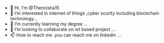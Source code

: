 - 👋 Hi, I’m @Thennisha15
- 👀 I’m interested in  internet of things ,cyber scurity including blockchain technology...
- 🌱 I’m currently learning my degree ...
- 💞️ I’m looking to collaborate on iot based project ...
- 📫 How to reach me .you can reach me on linkedin ...

<!---
Thennisha15/Thennisha15 is a ✨ special ✨ repository because its `README.md` (this file) appears on your GitHub profile.
You can click the Preview link to take a look at your changes.
--->

